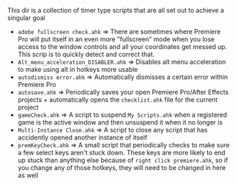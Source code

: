 This dir is a collection of timer type scripts that are all set out to achieve a singular goal

- `adobe fullscreen check.ahk` => There are sometimes where Premiere Pro will put itself in an even more "fullscreen" mode when you lose access to the window controls and all your coordinates get messed up. This scrip is to quickly detect and correct that.
- `Alt_menu_acceleration_DISABLER.ahk` => Disables alt menu acceleration to make using alt in hotkeys more usable
- `autodismiss error.ahk` => Automatically dismisses a certain error within Premiere Pro
- `autosave.ahk` => Periodically saves your open Premiere Pro/After Effects projects + automatically opens the `checklist.ahk` file for the current project
- `gameCheck.ahk` => A script to suspend `My Scripts.ahk` when a registered game is the active window and then unsuspend it when it no longer is
- `Multi-Instance Close.ahk` => A script to close any script that has accidently opened another instance of itself
- `premKeyCheck.ahk` => A small script that periodically checks to make sure a few select keys aren't stuck down. These keys are more likely to end up stuck than anything else because of `right click premiere.ahk`, so if you change any of those hotkeys, they will need to be changed in here as well